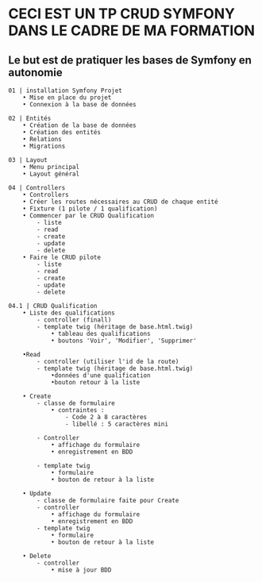 # CECI EST UN TP CRUD SYMFONY DANS LE CADRE DE MA FORMATION
## Le but est de pratiquer les bases de Symfony en autonomie 

    01 | installation Symfony Projet
        • Mise en place du projet
        • Connexion à la base de données

    02 | Entités
        • Création de la base de données
        • Création des entités
        • Relations
        • Migrations

    03 | Layout
        • Menu principal
        • Layout général

    04 | Controllers
        • Controllers
        • Créer les routes nécessaires au CRUD de chaque entité
        • Fixture (1 pilote / 1 qualification)
        • Commencer par le CRUD Qualification
            - liste
            - read
            - create
            - update
            - delete
        • Faire le CRUD pilote
            - liste
            - read
            - create
            - update
            - delete

    04.1 | CRUD Qualification
        • Liste des qualifications
            - controller (finall)
            - template twig (héritage de base.html.twig)
                • tableau des qualifications
                • boutons 'Voir', 'Modifier', 'Supprimer'

        •Read
            - controller (utiliser l'id de la route)
            - template twig (héritage de base.html.twig)
                •données d'une qualification
                •bouton retour à la liste

        • Create
            - classe de formulaire
                • contraintes :
                    - Code 2 à 8 caractères
                    - libellé : 5 caractères mini

            - Controller
                • affichage du formulaire
                • enregistrement en BDD

            - template twig
                • formulaire
                • bouton de retour à la liste
                
        • Update
            - classe de formulaire faite pour Create
            - controller
                • affichage du formulaire
                • enregistrement en BDD
            - template twig
                • formulaire
                • bouton de retour à la liste

        • Delete
            - controller
                • mise à jour BDD
 